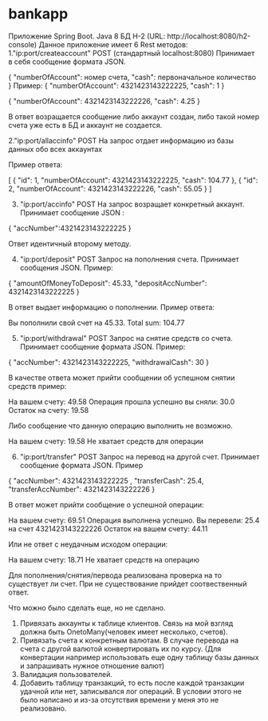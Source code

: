 # bankapp
Приложение Spring Boot.
Java 8
БД H-2 (URL: http://localhost:8080/h2-console)
Данное приложение имеет 6 Rest методов:
1."ip:port/createaccount" POST (стандартный localhost:8080)
Принимает в себя сообщение формата JSON.

{
    "numberOfAccount": номер счета,
    "cash": первоначальное количество
}
Пример:
{
    "numberOfAccount": 4321423143222225,
    "cash": 1 
}

{
    "numberOfAccount": 4321423143222226,
    "cash": 4.25 
}

В ответ возращается сообщение либо аккаунт создан, либо такой номер счета уже есть в БД и аккаунт не создается.

2."ip:port/allaccinfo" POST 
На запрос отдает информацию из базы данных обо всех аккаунтах

Пример ответа:

[
    {
        "id": 1,
        "numberOfAccount": 4321423143222225,
        "cash": 104.77
    },
    {
        "id": 2,
        "numberOfAccount": 4321423143222226,
        "cash": 55.05
    }
]

3. "ip:port/accinfo" POST
На запрос возращает конкретный аккаунт.
Принимает сообщение JSON :

{
"accNumber":4321423143222225
}

Ответ идентичный второму методу.

4. "ip:port/deposit" POST
Запрос на пополнения счета. Принимает сообщения JSON. Пример:

{
    "amountOfMoneyToDeposit": 45.33,
    "depositAccNumber": 4321423143222225
}

В ответ выдает информацию о пополнении. Пример ответа:

Вы пополнили свой счет на 45.33. Total sum: 104.77

5. "ip:port/withdrawal" POST
Запрос на снятие средств со счета. Принимает сообщение формата JSON. Пример:

{
    "accNumber": 4321423143222225,
    "withdrawalCash": 30
}

В качестве ответа может прийти сообщении об успешном снятии средств пример:

На вашем счету: 49.58
Операция прошла успешно вы сняли: 30.0
Остаток на счету: 19.58

Либо сообщение что данную операцию выполнить не возможно.

На вашем счету: 19.58
Не хватает средств для операции

6. "ip:port/transfer" POST
Запрос на перевод на другой счет. Принимает сообщение формата JSON. Пример

{
    "accNumber": 4321423143222225 ,
    "transferCash": 25.4,
    "transferAccNumber": 4321423143222226 
}

В ответ может прийти сообщение о успешной операции:

На вашем счету: 69.51
Операция выполнена успешно. Вы перевели: 25.4 на счет 4321423143222226
Остаток на вашем счету: 44.11

Или не ответ с неудачным исходом операции:

На вашем счету: 18.71
Не хватает средств на операцию

Для пополнения/снятия/первода реализована проверка на то существует ли счет. При не существование прийдет соотвественный ответ.

Что можно было сделать еще, но не сделано.
1. Привязать аккаунты к таблице клиентов. Связь на мой взгляд должна быть OnetoMany(человек имеет несколько, счетов).
2. Привязать счета к конкретным валютам. В случае перевода на счета с другой валютой конвертировать их по курсу.
(Для конвертации например использовать еще одну таблицу базы данных и запрашивать нужное отношение валют)
3. Валидация пользователей.
4. Добавить таблицу транзакций, то есть после каждой транзакции удачной или нет, записывался лог операций.
В условии этого не было написано и из-за отсутствия времени у меня это не реализовано.

